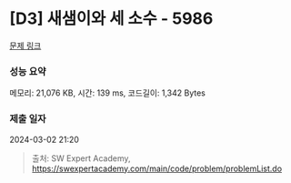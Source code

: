 # [D3] 새샘이와 세 소수 - 5986 

[문제 링크](https://swexpertacademy.com/main/code/problem/problemDetail.do?contestProbId=AWaJ3q8qV-4DFAUQ) 

### 성능 요약

메모리: 21,076 KB, 시간: 139 ms, 코드길이: 1,342 Bytes

### 제출 일자

2024-03-02 21:20



> 출처: SW Expert Academy, https://swexpertacademy.com/main/code/problem/problemList.do
